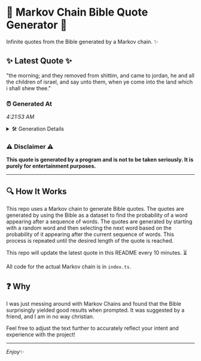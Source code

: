 # 📖 Markov Chain Bible Quote Generator 📖

Infinite quotes from the Bible generated by a Markov chain. ✨

## ✨ Latest Quote ✨
"the morning; and they removed from shittim, and came to jordan, he and all the children of israel, and say unto them, when ye come into the land which i shall shew thee."

### ⏰ Generated At
*4:21:53 AM*

<details>
    <summary>🛠️ Generation Details</summary>
    <p>
        <strong>🌱 Seed:</strong> the<br>
        <strong>🔄 Iterations:</strong> 32<br>
        <strong>📜 Context History:</strong><br>[ the ]: morning;<br>[ the, morning; ]: and<br>[ the, morning;, and ]: they<br>[ the, morning;, and, they ]: removed<br>[ the, morning;, and, they, removed ]: from<br>[ the, morning;, and, they, removed, from ]: shittim,<br>[ morning;, and, they, removed, from, shittim, ]: and<br>[ and, they, removed, from, shittim,, and ]: came<br>[ they, removed, from, shittim,, and, came ]: to<br>[ removed, from, shittim,, and, came, to ]: jordan,<br>[ from, shittim,, and, came, to, jordan, ]: he<br>[ shittim,, and, came, to, jordan,, he ]: and<br>[ and, came, to, jordan,, he, and ]: all<br>[ came, to, jordan,, he, and, all ]: the<br>[ to, jordan,, he, and, all, the ]: children<br>[ jordan,, he, and, all, the, children ]: of<br>[ he, and, all, the, children, of ]: israel,<br>[ and, all, the, children, of, israel, ]: and<br>[ all, the, children, of, israel,, and ]: say<br>[ the, children, of, israel,, and, say ]: unto<br>[ children, of, israel,, and, say, unto ]: them,<br>[ of, israel,, and, say, unto, them, ]: when<br>[ israel,, and, say, unto, them,, when ]: ye<br>[ and, say, unto, them,, when, ye ]: come<br>[ say, unto, them,, when, ye, come ]: into<br>[ unto, them,, when, ye, come, into ]: the<br>[ them,, when, ye, come, into, the ]: land<br>[ when, ye, come, into, the, land ]: which<br>[ ye, come, into, the, land, which ]: i<br>[ come, into, the, land, which, i ]: shall<br>[ into, the, land, which, i, shall ]: shew<br>[ the, land, which, i, shall, shew ]: thee.<br>
    </p>
</details>

### ⚠️ Disclaimer ⚠️
**This quote is generated by a program and is not to be taken seriously. It is purely for entertainment purposes.**

---

## 🔍 How It Works

This repo uses a Markov chain to generate Bible quotes. The quotes are generated by using the Bible as a dataset to find the probability of a word appearing after a sequence of words. The quotes are generated by starting with a random word and then selecting the next word based on the probability of it appearing after the current sequence of words. This process is repeated until the desired length of the quote is reached.

This repo will update the latest quote in this README every 10 minutes. ⏳

All code for the actual Markov chain is in `index.ts`.

## ❓ Why

I was just messing around with Markov Chains and found that the Bible surprisingly yielded good results when prompted. 
It was suggested by a friend, and I am in no way christian.

Feel free to adjust the text further to accurately reflect your intent and experience with the project!

---

*Enjoy*✨
